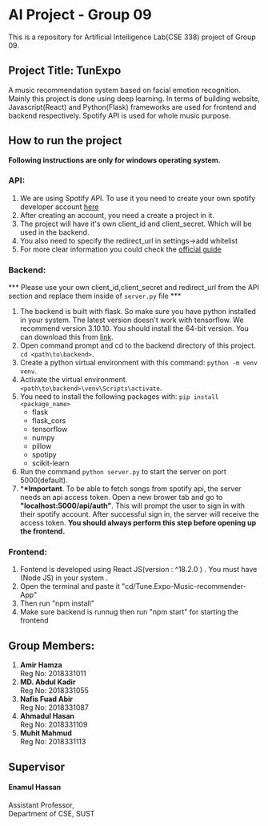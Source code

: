 # AI Project - Group 09

This is a repository for Artificial Intelligence Lab(CSE 338) project of Group 09.

## Project Title: TunExpo

A music recommendation system based on facial emotion recognition. Mainly this project is done using deep learning. In terms of building website, Javascript(React) and Python(Flask) frameworks are used for frontend and backend respectively. Spotify API is used for whole music purpose.

## How to run the project

**Following instructions are only for windows operating system.**

### API:

1. We are using Spotify API. To use it you need to create your own spotify developer account [here](https://developer.spotify.com/dashboard/) 
2. After creating an account, you need a create a project in it.
3. The project will have it's own client_id and client_secret. Which will be used in the backend.
4. You also need to specify the redirect_url in settings->add whitelist
5. For more clear information you could check the [official guide](https://developer.spotify.com/documentation/web-api/quick-start/)

### Backend:

*** Please use your own client_id,client_secret and redirect_url from the API section and replace them inside of `server.py` file ***
1. The backend is built with flask. So make sure you have python installed in your system. The latest version doesn't work with tensorflow. We recommend version 3.10.10. You should install the 64-bit version. You can download this from [link](https://www.python.org/downloads/release/python-31010/ "python").
2. Open command prompt and cd to the backend directory of this project. `cd <path\to\backend>`.
3. Create a python virtual environment with this command: `python -m venv venv`.
4. Activate the virtual environment. `<path\to\backend>\venv\Scripts\activate`.
5. You need to install the following packages with: `pip install <package_name>`
   - flask
   - flask_cors
   - tensorflow
   - numpy
   - pillow
   - spotipy
   - scikit-learn
6. Run the command `python server.py` to start the server on port 5000(default).
7. \***\*Important**. To be able to fetch songs from spotify api, the server needs an api access token. Open a new brower tab and go to **"localhost:5000/api/auth"**. This will prompt the user to sign in with their spotify account. After successful sign in, the server will receive the access token. **You should always perform this step before opening up the frontend.**


### Frontend:

1. Fontend is developed using React JS(version : ^18.2.0 ) . You must have (Node JS) in your system .
2. Open  the terminal and  paste it "cd/Tune.Expo-Music-recommender-App"
3. Then run "npm install"
4. Make sure backend is runnug then run  "npm start" for starting the frontend

## Group Members:

1. **Amir Hamza**  
   Reg No: 2018331011
2. **MD. Abdul Kadir**  
   Reg No: 2018331055
3. **Nafis Fuad Abir**  
   Reg No: 2018331087
4. **Ahmadul Hasan**  
   Reg No: 2018331109
5. **Muhit Mahmud**  
   Reg No: 2018331113
   
## Supervisor

#### Enamul Hassan  
Assistant Professor,  
Department of CSE, SUST

